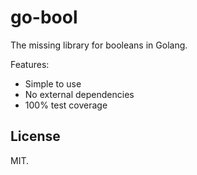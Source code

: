 # go-bool

The missing library for booleans in Golang.

Features:

- Simple to use
- No external dependencies
- 100% test coverage

## License

MIT.
